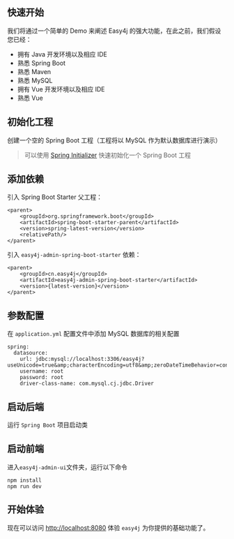 ## 快速开始
我们将通过一个简单的 Demo 来阐述 Easy4j 的强大功能，在此之前，我们假设您已经：


- 拥有 Java 开发环境以及相应 IDE
- 熟悉 Spring Boot
- 熟悉 Maven
- 熟悉 MySQL
- 拥有 Vue 开发环境以及相应 IDE
- 熟悉 Vue


## 初始化工程
创建一个空的 Spring Boot 工程（工程将以 MySQL 作为默认数据库进行演示）

> 可以使用 [Spring Initializer](https://start.spring.io/) 快速初始化一个 Spring Boot 工程


## 添加依赖
引入 Spring Boot Starter 父工程：

```
<parent>
    <groupId>org.springframework.boot</groupId>
    <artifactId>spring-boot-starter-parent</artifactId>
    <version>spring-latest-version</version>
    <relativePath/>
</parent>
```
引入  `easy4j-admin-spring-boot-starter`  依赖：

```
<parent>
    <groupId>cn.easy4j</groupId>
    <artifactId>easy4j-admin-spring-boot-starter</artifactId>
    <version>{latest-version}</version>
</parent>
```


## 参数配置
在  `application.yml`  配置文件中添加 MySQL 数据库的相关配置

```
spring:
  datasource:
    url: jdbc:mysql://localhost:3306/easy4j?useUnicode=true&amp;characterEncoding=utf8&amp;zeroDateTimeBehavior=convertToNull&amp;useSSL=true&amp;serverTimezone=Asia/Shanghai
    username: root
    password: root
    driver-class-name: com.mysql.cj.jdbc.Driver
```


## 启动后端
运行 `Spring Boot` 项目启动类


## 启动前端
进入`easy4j-admin-ui`文件夹，运行以下命令
```
npm install
npm run dev
```


## 开始体验
现在可以访问 [http://localhost:8080](http://localhost:8080/) 体验 `easy4j` 为你提供的基础功能了。

